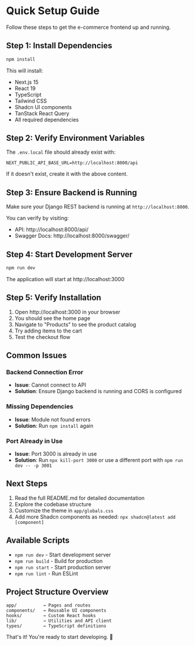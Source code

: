 # Quick Setup Guide

Follow these steps to get the e-commerce frontend up and running.

## Step 1: Install Dependencies

```bash
npm install
```

This will install:
- Next.js 15
- React 19
- TypeScript
- Tailwind CSS
- Shadcn UI components
- TanStack React Query
- All required dependencies

## Step 2: Verify Environment Variables

The `.env.local` file should already exist with:

```env
NEXT_PUBLIC_API_BASE_URL=http://localhost:8000/api
```

If it doesn't exist, create it with the above content.

## Step 3: Ensure Backend is Running

Make sure your Django REST backend is running at `http://localhost:8000`.

You can verify by visiting:
- API: http://localhost:8000/api/
- Swagger Docs: http://localhost:8000/swagger/

## Step 4: Start Development Server

```bash
npm run dev
```

The application will start at http://localhost:3000

## Step 5: Verify Installation

1. Open http://localhost:3000 in your browser
2. You should see the home page
3. Navigate to "Products" to see the product catalog
4. Try adding items to the cart
5. Test the checkout flow

## Common Issues

### Backend Connection Error
- **Issue**: Cannot connect to API
- **Solution**: Ensure Django backend is running and CORS is configured

### Missing Dependencies
- **Issue**: Module not found errors
- **Solution**: Run `npm install` again

### Port Already in Use
- **Issue**: Port 3000 is already in use
- **Solution**: Run `npx kill-port 3000` or use a different port with `npm run dev -- -p 3001`

## Next Steps

1. Read the full README.md for detailed documentation
2. Explore the codebase structure
3. Customize the theme in `app/globals.css`
4. Add more Shadcn components as needed: `npx shadcn@latest add [component]`

## Available Scripts

- `npm run dev` - Start development server
- `npm run build` - Build for production
- `npm run start` - Start production server
- `npm run lint` - Run ESLint

## Project Structure Overview

```
app/          → Pages and routes
components/   → Reusable UI components
hooks/        → Custom React hooks
lib/          → Utilities and API client
types/        → TypeScript definitions
```

That's it! You're ready to start developing. 🚀


